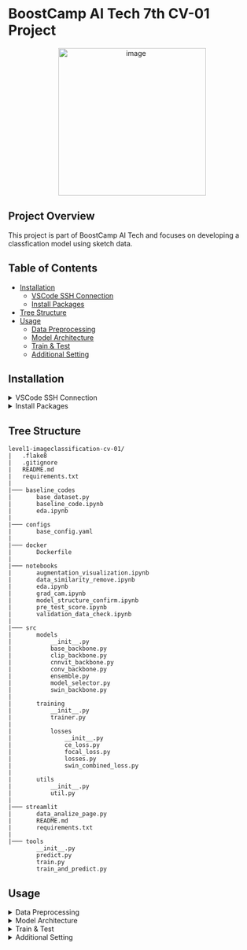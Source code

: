 # BoostCamp AI Tech 7th CV-01 Project

<p align="center">
  <img src="https://github.com/user-attachments/assets/301a97b9-2caf-4ae2-a895-17ee0b1a5711" alt="image" width="300"/>
</p>

## Project Overview
This project is part of BoostCamp AI Tech and focuses on developing a classfication model using sketch data.

## Table of Contents
- [Installation](#installation)
  - [VSCode SSH Connection](#vscode-ssh-connection)
  - [Install Packages](#install-packages)
- [Tree Structure](#tree-structure)
- [Usage](#usage)
  - [Data Preprocessing](#data-preprocessing)
  - [Model Architecture](#model-architecture)
  - [Train & Test](#train--test)
  - [Additional Setting](#additional-setting)

## Installation

<details>
  <summary id="vscode-ssh-connection">VSCode SSH Connection</summary>

#### 1. Run OpenVPN 

#### 2. Add New SSH Host

  - Press `Ctrl+Shift+P` on VSCode to open the command palette
  - Select `Remote-SSH: Add New SSH Host`.  

  - Enter the information like below:  
      ```bash
      ssh -p 31678 root@10.28.224.95
      ```
    
  - Add Identity Line (path to your SSH config file) in configuration file
      ```bash
      Host {IP}
      HostName {IP}
      Port {Port}
      User root
      IdentityFile C:\Users\HOME\Downloads\{pem파일}.pem
      ```

#### 3. RUN New SSH

  - Click the right arrow button on the SSH setting tab to connect.

</details>

<details>
  <summary id="install-packages">Install Packages</summary>
    
  - After connecting to the server, follow these steps to install the required packages:
      ```bash
      # Update and install necessary packages
      apt-get update -y && apt-get upgrade -y && \
      apt-get install -y libgl1-mesa-glx libglib2.0-0 wget git curl tmux sudo
      
      # Clone the project repository
      git clone https://github.com/boostcampaitech7/level1-imageclassification-cv-01.git
      cd level1-imageclassification-cv-01

      # Prepare the data
      tar -zxvf data.tar.gz && rm data.tar.gz

      # Install Python dependencies
      pip install -r requirements.txt
      ```

</details>

## Tree Structure

```
level1-imageclassification-cv-01/
|   .flake8
|   .gitignore
|   README.md
|   requirements.txt
|
|─── baseline_codes
|       base_dataset.py
|       baseline_code.ipynb
|       eda.ipynb
|
|─── configs
|       base_config.yaml
|
|─── docker
|       Dockerfile
|
|─── notebooks
|       augmentation_visualization.ipynb
|       data_similarity_remove.ipynb
|       eda.ipynb
|       grad_cam.ipynb
|       model_structure_confirm.ipynb
|       pre_test_score.ipynb
|       validation_data_check.ipynb
|
|─── src
|       models
|           __init__.py
|           base_backbone.py
|           clip_backbone.py
|           cnnvit_backbone.py
|           conv_backbone.py
|           ensemble.py
|           model_selector.py
|           swin_backbone.py
|
|       training
|           __init__.py
|           trainer.py
|
|           losses
|               __init__.py
|               ce_loss.py
|               focal_loss.py
|               losses.py
|               swin_combined_loss.py
|
|       utils
|           __init__.py
|           util.py
|
|─── streamlit
|       data_analize_page.py
|       README.md
|       requirements.txt
|
|─── tools
        __init__.py
        predict.py
        train.py
        train_and_predict.py
```

## Usage
<details> 
  <summary id="data-preprocessing">Data Preprocessing</summary> 

- #### Data Augmentation using OpenCV

  **Augmentation methods that cannot be handled by `[Torchvision.transforms](https://pytorch.org/vision/0.9/transforms.html)' or '[Albumentations.Transforms](https://albumentations.ai/docs/getting_started/transforms_and_targets/)' are performed using OpenCV. The augmented data is then added to the data folder.** 

- #### Data Augmentation using Transform  
  **Modify the `TransformSelector` class in `src/data/transforms.py` as follows:** 
    
    ```python
    class TransformSelector:
        """
        Class for selecting the image transformation library.
        """
        def __init__(self, transform_type: str):
            # Ensure the transformation library is supported
            if transform_type in ["torchvision", "albumentations","aug_test"]:
                self.transform_type = transform_type
            else:
                raise ValueError("Unknown transformation library specified.")

        def get_transform(self, is_train: bool):
            # Return the appropriate transform object based on the library
            if self.transform_type == 'torchvision':
                transform = TorchvisionTransform(is_train=is_train)
            elif self.transform_type == 'albumentations':
                transform = AlbumentationsTransform(is_train=is_train)
            elif self.transform_type == "aug_test":
	            transform = A_aug_test(is_train=is_train)
            
            return transform
    ```

</details> 
<details>
  <summary id="model-architecture">Model Architecture</summary> 
    
  - You can use pre-built models from the `timm` library or `torchvision`. To customize, you can create new models under the `src/model` folder and modify them as needed. 
  </details> 

<details> 
  <summary id="train--test">Train & Test</summary> 

  - To train and test the model, simply run the following command: 
      ```bash 
      python tools/train_and_predict.py 
      ``` 

</details> 

<details> 
  <summary id="additional-setting">Additional Setting</summary> 

  - Modify `configs/base_config.yaml` to adjust various training and model parameters:
  
  
	```yaml
        ######################
        # experiment setting 
        ######################
        use_wandb: True
        exp_name: test
        gpus: 0
        
        ######################
        # model setting 
        ######################
        model_type: openclip
        model_name: laion2B-s13B-b90k
        pretrained: True
        
        ######################
        # data setting 
        ######################
        train_data_dir: ./data/train
        test_data_dir: ./data/test
        base_output_dir: ./result
        num_classes: 500
        data_name: base
        testdata_info_file: ./data/test.csv
        traindata_info_file: ./data/train.csv
        
        ######################
        # training setting 
        ######################
        epochs: 100
        learning_rate: 0.001
        num_workers: 8
        cos_sch: 80
        early_stopping: 5
        warm_up: 10
        batch_size: 64
        weight_decay: 0.0
        loss: CE
        transform_name: torchvision
        optim: AdamW
        mixed_precision: True
        num_cnn_classes: 20
        
        ######################
        # data augmentation setting 
        ######################
        cutmix_mixup: origin
        cutmix_ratio: 0.2
        mixup_ratio: 0.2
        
        ######################
        # cross validation and etc setting 
        ######################
        n_splits: 5
        accumulate_grad_batches: 8
        sweep_mode: True
        ```
      
</details>
